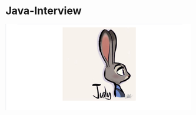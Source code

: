# Java-Interview
<img src="https://github.com/JudyWang88/Java-Interview/blob/master/images/Judy.png"/>

